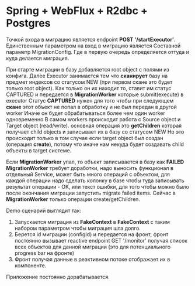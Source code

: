 # Spring + WebFlux + R2dbc + Postgres

Точкой входа в миграцию является endpoint **POST '/startExecutor'**. Единственным параметром на вход в миграцию является 
Составной параметр MigrationConfig. Где в первую очередь определяется оттуда и куда делается миграция.

При старте миграции в базу добавляется root object с полями из конфига.
Далее Executor занимается тем что **сканирует** базу на предмет индексов со статусом NEW (при первом скане это будет только root object).
Как только он их находит то, ставит им статус CAPTURED и передается в **MigrationWorker** которые submit(execute) в executor
Статус **CAPTURED** нужен для того чтобы при следующем **скане** этот объект не попал в обработку и не был передан в другой worker
Иначе он будет обрабатываться более чем один worker одновременно
В самом workers происходит работа с Source object и Target object (read/write).
основная операция это **getChildren** которая получает child objects и записывает их в базу со статусом NEW
Но это происходит только в том случае если target object был создан (операция **create**), потому что иначе нам некуда будет создавать child объекты
в target системе.

Если **MigrationWorker** упал, то объект записывается в базу как **FAILED**
**MigrationWorker** требует доработки, надо выносить функционал в отдельный Service, может быть много операций с объектом,
для каждой операции надо сделать колонку в базе чтобы туда записывать результат операции - OK, или текст ошибки, для того чтобы можно было после
окончания миграции запустить migrate failed items. Сейчас в **MigrationWorker** только операции create/getChildren.

Demo сценарий выглядит так:
1. Запускается миграция из **FakeContext** в **FakeContext** с таким набором параметром чтобы миграция шла долго. 
2. Берется id миграции (configId) и передается на фронт, фронт постоянно вызывает reactive endpoint GET '/monitor' получая список всех объектов для данной миграции
   (это для потенциального progress bar на фронте)
3. Фронт получая данные в реактивном потоке отображает их в компоненте.


Приложение постоянно дорабатывается.